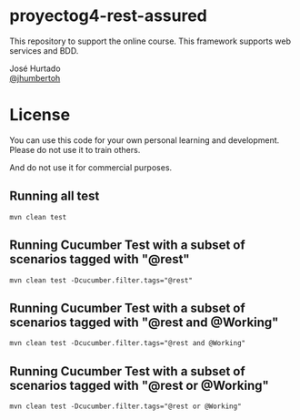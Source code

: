 # proyectog4-rest-assured
This repository to support the online course. This framework supports web services and BDD.

José Hurtado<br />
[@jhumbertoh](https://twitter.com/jhumbertoh)

License
=======
You can use this code for your own personal learning and development. Please do not use it to train others. 

And do not use it for commercial purposes.

## Running  all test
    mvn clean test

## Running Cucumber Test with a subset of scenarios tagged with "@rest"
    mvn clean test -Dcucumber.filter.tags="@rest"

## Running Cucumber Test with a subset of scenarios tagged with "@rest and @Working"
    mvn clean test -Dcucumber.filter.tags="@rest and @Working"

## Running Cucumber Test with a subset of scenarios tagged with "@rest or @Working"
    mvn clean test -Dcucumber.filter.tags="@rest or @Working"